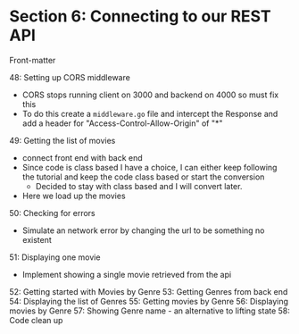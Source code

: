# Section 6: Connecting to our REST API
Front-matter


48: Setting up CORS middleware
- CORS stops running client on 3000 and backend on 4000 so must fix this
- To do this create a `middleware.go` file and intercept the Response and add a header for "Access-Control-Allow-Origin" of "*"

49: Getting the list of movies
- connect front end with back end
- Since code is class based I have a choice, I can either keep following the tutorial and keep the code class based or start the conversion
  - Decided to stay with class based and I will convert later.
- Here we load up the movies

50: Checking for errors
- Simulate an network error by changing the url to be something no existent
  
51: Displaying one movie
- Implement showing a single movie retrieved from the api
  
52: Getting started with Movies by Genre
53: Getting Genres from back end
54: Displaying the list of Genres
55: Getting movies by Genre
56: Displaying movies by Genre
57: Showing Genre name - an alternative to lifting state
58: Code clean up
